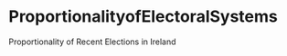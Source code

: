 ProportionalityofElectoralSystems
=================================

Proportionality of Recent Elections in Ireland
